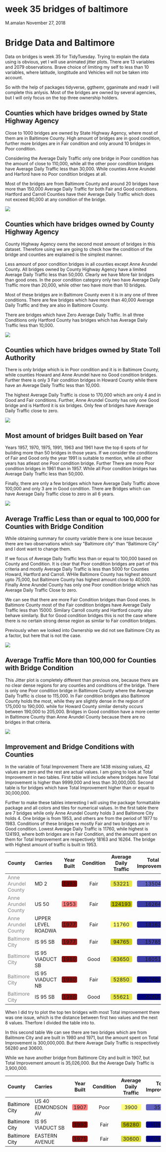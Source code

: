 week 35 bridges of baltimore
================
M.amalan
November 27, 2018

Bridge Data and Baltimore
=========================

Data on bridges is week 35 for TidyTuesday. Trying to explain the data using is obvious, yet I will use animated jitter plots. There are 13 variables and 2079 observations. Brave choice of limiting my self to less than 10 variables, where latitude, longtitude and Vehicles will not be taken into account.

So with the help of packages tidyverse, ggthemr, gganimate and readr I will complete this anlysis. Most of the bridges are owned by several agencies, but I will only focus on the top three ownership holders.

Counties which have bridges owned by State Highway Agency
---------------------------------------------------------

Close to 1000 bridges are owned by State Highway Agency, where most of them are in Baltimore County. High amount of bridges are in good condition, further more bridges are in Fair condition and only around 10 bridges in Poor condition.

Considering the Average Daily Traffic only one bridge in Poor condition has the amount of close to 110,000, while all the other poor condition bridges have Average Daily Traffic less than 30,000. While counties Anne Arundel and Harford have no Poor condition bridges at all.

Most of the bridges are from Baltimore County and around 20 bridges have more than 150,000 Average Daily Traffic for both Fair and Good conditions. Hartford and Carroll Counties have their Average Daily Traffic which does not exceed 80,000 at any condition of the bridge.

![](bridges_baby_files/figure-markdown_github/County%20with%20Condition%20and%20Average%20Daily%20Traffic%20SHA-1.gif)

Counties which have bridges owned by County Highway Agency
----------------------------------------------------------

County Highway Agency owns the second most amount of bridges in this dataset. Therefore using we are going to check how the condition of the bridge and counties are explained is the simplest manner.

Less amount of poor condition bridges in all counties except Anne Arundel County. All bridges owned by County Highway Agency have a limited Average Daily Traffic less than 50,000. Clearly we have More fair bridges than good ones. In the poor condition category only two have Average Daily Traffic more than 20,000, while other two have more than 10 bridges.

Most of these bridges are in Baltimore County even it is in any one of three conditions. There are few bridges which have more than 40,000 Average Daily Traffic and they are also in Baltimore County.

There are bridges which have Zero Average Daily Traffic. In all three Conditions only Hartford County has bridges which has Average Daily Traffic less than 10,000.

![](bridges_baby_files/figure-markdown_github/County%20with%20Condition%20and%20Average%20Daily%20Traffic%20CHA-1.gif)

Counties which have bridges owned by State Toll Authority
---------------------------------------------------------

There is only bridge which is in Poor condition and it is in Baltimore County, while counties Howard and Anne Arundel have no Good condition bridges. Further there is only 3 Fair condition bridges in Howard County while there have an Average Daily Traffic less than 10,000.

The highest Average Daily Traffic is close to 170,000 which are only 4 and in Good and Fair conditions. Further, Anne Arundel County has only one Good bridge and is Hartford it is six bridges. Only few of bridges have Average Daily Traffic close to zero.

![](bridges_baby_files/figure-markdown_github/County%20with%20Condition%20and%20Average%20Daily%20Traffic%20STA-1.gif)

Most amount of bridges Built based on Year
------------------------------------------

Years 1957, 1970, 1975, 1991, 1963 and 1961 have the top 6 spots of for building more than 50 bridges in those years. If we consider the conditions of Fair and Good only the year 1991 is suitable to mention, while all other years has atleast one Poor condition bridge. Further There are more Poor condition bridges in 1961 than in 1957. While all Poor condition bridges has Average Daily Traffic less than 50,000.

Finally, there are only a few bridges which have Average Daily Traffic above 100,000 and only 3 are in Good condition. There are Bridges which can have Average Daily Traffic close to zero in all 6 years.

![](bridges_baby_files/figure-markdown_github/Year%20Built%20with%20Condition%20and%20Average%20Daily%20Traffic-1.gif)

Average Traffic Less than or equal to 100,000 for Counties with Bridge Condition
--------------------------------------------------------------------------------

While obtaining summary for county variable there is one issue because there are two observations which say "Baltimore city" than "Baltimore City" and I dont want to change them.

If we focus of Average Daily Traffic less than or equal to 100,000 based on County and Condition. It is clear that Poor condition bridges are part of this criteria and mostly Average Daily Traffic is less than 5000 for Counties Howard, Hartford and Carroll. WHile Baltimore County has highest amount upto 75,000, but Baltimore County has highest amount close to 40,000. Finally Anne Arundel County has only one Poor condition bridge which has Average Daily Traffic Close to zero.

We can see that there are more Fair Condition bridges than Good ones. In Baltimore County most of the Fair condition bridges have Average Daily Traffic less than 15000. Similary Carroll county and Hartford county also behave similarly. But for Good condition bridges this is not the case where there is no certain strong dense region as similar to Fair condition bridges.

Previously when we looked into Ownership we did not see Baltimore City as a factor, but here that is not the case.

![](bridges_baby_files/figure-markdown_github/Average%20Traffic%20less%20than%20100000-1.gif)

Average Traffic More than 100,000 for Counties with Bridge Condition
--------------------------------------------------------------------

This Jitter plot is completely different than previous one, because there are no clear dense regions for any counties and conditions of the bridge. There is only one Poor condition bridge in Baltimore County where the Average Daily Traffic is close to 115,000. In Fair condition bridges also Baltimore County holds the most, while they are slightly dense in the region of 175,000 to 190,000. while for Howard County similar density occurs between 190,000 to 205,000. Bridges in Good condition have a more center in Baltimore County than Anne Arundel County because there are no bridges in that criteria.

![](bridges_baby_files/figure-markdown_github/Average%20Traffic%20more%20than%20100000-1.gif)

Improvement and Bridge Conditions with Counties
-----------------------------------------------

In the variable of Total Improvement There are 1438 missing values, 42 values are zero and the rest are actual values. I am going to look at Total Improvement in two tables. First table will include where bridges have Total Improvement is higher than 9999,000 and less than 30,000,000. Second table is for bridges which have Total Improvement higher than or equal to 30,000,000.

Further to make these tables interesting I will using the package formattable package and all colors and tiles for numerical values. In the first table there are 7 bridges while only Anne Arundel County holds 3 and Baltimore City holds 4. One bridge is from 1953, and others are from the period of 1977 to 1983. Conditions of these bridges re mostly Fair and two bridges are in Good condition. Lowest Average Daily Traffic is 11760, while highest is 124193, where both bridges are in Fair Condition, and the amount spent on them for Total Improvement are respectively 18163 and 16264. The bridge with Highest amount of traffic is built in 1953.

<table class="table table-condensed">
<thead>
<tr>
<th style="text-align:left;">
County
</th>
<th style="text-align:left;">
Carries
</th>
<th style="text-align:center;">
Year Built
</th>
<th style="text-align:center;">
Condition
</th>
<th style="text-align:center;">
Average Daily Traffic
</th>
<th style="text-align:center;">
Total Improvement
</th>
</tr>
</thead>
<tbody>
<tr>
<td style="text-align:left;">
<span style="color: grey">Anne Arundel County</span>
</td>
<td style="text-align:left;">
MD 2
</td>
<td style="text-align:center;">
<span style="display: block; padding: 0 4px; border-radius: 4px; background-color: #7f0000">1983</span>
</td>
<td style="text-align:center;">
Fair
</td>
<td style="text-align:center;">
<span style="display: block; padding: 0 4px; border-radius: 4px; background-color: #e7e750">53221</span>
</td>
<td style="text-align:center;">
<span style="display: block; padding: 0 4px; border-radius: 4px; background-color: #6060bf">13504</span>
</td>
</tr>
<tr>
<td style="text-align:left;">
<span style="color: grey">Anne Arundel County</span>
</td>
<td style="text-align:left;">
US 50
</td>
<td style="text-align:center;">
<span style="display: block; padding: 0 4px; border-radius: 4px; background-color: #ff8080">1953</span>
</td>
<td style="text-align:center;">
Fair
</td>
<td style="text-align:center;">
<span style="display: block; padding: 0 4px; border-radius: 4px; background-color: #bfbf00">124193</span>
</td>
<td style="text-align:center;">
<span style="display: block; padding: 0 4px; border-radius: 4px; background-color: #3a3aa5">16264</span>
</td>
</tr>
<tr>
<td style="text-align:left;">
<span style="color: grey">Anne Arundel County</span>
</td>
<td style="text-align:left;">
UPPER LEVEL ROADWA
</td>
<td style="text-align:center;">
<span style="display: block; padding: 0 4px; border-radius: 4px; background-color: #981919">1977</span>
</td>
<td style="text-align:center;">
Fair
</td>
<td style="text-align:center;">
<span style="display: block; padding: 0 4px; border-radius: 4px; background-color: #ffff80">11760</span>
</td>
<td style="text-align:center;">
<span style="display: block; padding: 0 4px; border-radius: 4px; background-color: #1f1f94">18163</span>
</td>
</tr>
<tr>
<td style="text-align:left;">
<span style="color: grey">Baltimore City </span>
</td>
<td style="text-align:left;">
IS 95 SB
</td>
<td style="text-align:center;">
<span style="display: block; padding: 0 4px; border-radius: 4px; background-color: #981919">1977</span>
</td>
<td style="text-align:center;">
Fair
</td>
<td style="text-align:center;">
<span style="display: block; padding: 0 4px; border-radius: 4px; background-color: #cfcf21">94765</span>
</td>
<td style="text-align:center;">
<span style="display: block; padding: 0 4px; border-radius: 4px; background-color: #4040aa">15785</span>
</td>
</tr>
<tr>
<td style="text-align:left;">
<span style="color: grey">Baltimore City </span>
</td>
<td style="text-align:left;">
IS 95 VIADUCT SB
</td>
<td style="text-align:center;">
<span style="display: block; padding: 0 4px; border-radius: 4px; background-color: #8b0c0c">1980</span>
</td>
<td style="text-align:center;">
Good
</td>
<td style="text-align:center;">
<span style="display: block; padding: 0 4px; border-radius: 4px; background-color: #e1e144">63650</span>
</td>
<td style="text-align:center;">
<span style="display: block; padding: 0 4px; border-radius: 4px; background-color: #3c3ca7">16051</span>
</td>
</tr>
<tr>
<td style="text-align:left;">
<span style="color: grey">Baltimore City </span>
</td>
<td style="text-align:left;">
IS 95 VIADUCT NB
</td>
<td style="text-align:center;">
<span style="display: block; padding: 0 4px; border-radius: 4px; background-color: #8b0c0c">1980</span>
</td>
<td style="text-align:center;">
Fair
</td>
<td style="text-align:center;">
<span style="display: block; padding: 0 4px; border-radius: 4px; background-color: #e7e751">52850</span>
</td>
<td style="text-align:center;">
<span style="display: block; padding: 0 4px; border-radius: 4px; background-color: #00007f">20484</span>
</td>
</tr>
<tr>
<td style="text-align:left;">
<span style="color: grey">Baltimore City </span>
</td>
<td style="text-align:left;">
IS 95 SB
</td>
<td style="text-align:center;">
<span style="display: block; padding: 0 4px; border-radius: 4px; background-color: #8b0c0c">1980</span>
</td>
<td style="text-align:center;">
Good
</td>
<td style="text-align:center;">
<span style="display: block; padding: 0 4px; border-radius: 4px; background-color: #e6e64e">55621</span>
</td>
<td style="text-align:center;">
<span style="display: block; padding: 0 4px; border-radius: 4px; background-color: #00007f">20484</span>
</td>
</tr>
</tbody>
</table>
When I did try to plot the top ten bridges with most Total improvement there was one issue, which is the distance between first two values and the next 8 values. Therfore I divided the table into to.

In this second table We can see there are two bridges which are from Balitmore City and are built in 1980 and 1971, but the amount spent on Total Improvement is 300,000,000. But there Average Daily Traffic is respectively 56280 and 30600.

While we have another bridge from Baltimore City and built in 1907, but Total Improvement amount is 35,026,000. But the Average Daily Traffic is 3,900,000.

<table class="table table-condensed">
<thead>
<tr>
<th style="text-align:left;">
County
</th>
<th style="text-align:left;">
Carries
</th>
<th style="text-align:center;">
Year Built
</th>
<th style="text-align:center;">
Condition
</th>
<th style="text-align:center;">
Average Daily Traffic
</th>
<th style="text-align:center;">
Total Improvement
</th>
</tr>
</thead>
<tbody>
<tr>
<td style="text-align:left;">
<span style="color: black">Baltimore City</span>
</td>
<td style="text-align:left;">
US 40 EDMONDSON AV
</td>
<td style="text-align:center;">
<span style="display: block; padding: 0 4px; border-radius: 4px; background-color: #ff8080">1907</span>
</td>
<td style="text-align:center;">
Poor
</td>
<td style="text-align:center;">
<span style="display: block; padding: 0 4px; border-radius: 4px; background-color: #ffff80">3900</span>
</td>
<td style="text-align:center;">
<span style="display: block; padding: 0 4px; border-radius: 4px; background-color: #6060bf">35026</span>
</td>
</tr>
<tr>
<td style="text-align:left;">
<span style="color: black">Baltimore City</span>
</td>
<td style="text-align:left;">
IS 95 VIADUCT SB
</td>
<td style="text-align:center;">
<span style="display: block; padding: 0 4px; border-radius: 4px; background-color: #7f0000">1980</span>
</td>
<td style="text-align:center;">
Fair
</td>
<td style="text-align:center;">
<span style="display: block; padding: 0 4px; border-radius: 4px; background-color: #bfbf00">56280</span>
</td>
<td style="text-align:center;">
<span style="display: block; padding: 0 4px; border-radius: 4px; background-color: #00007f">300000</span>
</td>
</tr>
<tr>
<td style="text-align:left;">
<span style="color: black">Baltimore City</span>
</td>
<td style="text-align:left;">
EASTERN AVENUE
</td>
<td style="text-align:center;">
<span style="display: block; padding: 0 4px; border-radius: 4px; background-color: #8e0f0f">1971</span>
</td>
<td style="text-align:center;">
Fair
</td>
<td style="text-align:center;">
<span style="display: block; padding: 0 4px; border-radius: 4px; background-color: #dede3e">30600</span>
</td>
<td style="text-align:center;">
<span style="display: block; padding: 0 4px; border-radius: 4px; background-color: #00007f">300000</span>
</td>
</tr>
</tbody>
</table>
